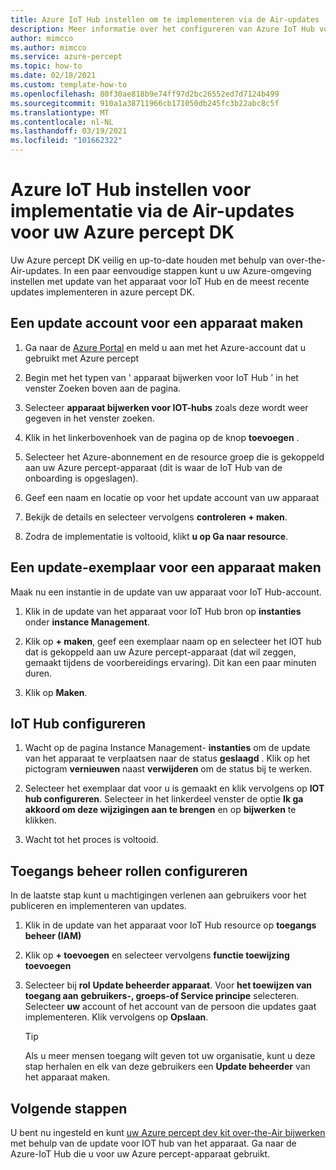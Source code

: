 ```yaml
---
title: Azure IoT Hub instellen om te implementeren via de Air-updates
description: Meer informatie over het configureren van Azure IoT Hub voor het implementeren van updates via de lucht naar Azure percept DK
author: mimcco
ms.author: mimcco
ms.service: azure-percept
ms.topic: how-to
ms.date: 02/18/2021
ms.custom: template-how-to
ms.openlocfilehash: 80f30ae818b9e74ff97d2bc26552ed7d7124b499
ms.sourcegitcommit: 910a1a38711966cb171050db245fc3b22abc8c5f
ms.translationtype: MT
ms.contentlocale: nl-NL
ms.lasthandoff: 03/19/2021
ms.locfileid: "101662322"
---
```

# <a name="how-to-set-up-azure-iot-hub-to-deploy-over-the-air-updates-to-your-azure-percept-dk"></a>Azure IoT Hub instellen voor implementatie via de Air-updates voor uw Azure percept DK
Uw Azure percept DK veilig en up-to-date houden met behulp van over-the-Air-updates. In een paar eenvoudige stappen kunt u uw Azure-omgeving instellen met update van het apparaat voor IoT Hub en de meest recente updates implementeren in azure percept DK.

## <a name="create-a-device-update-account"></a>Een update account voor een apparaat maken

1. Ga naar de [Azure Portal](https://portal.azure.com) en meld u aan met het Azure-account dat u gebruikt met Azure percept 

1. Begin met het typen van ' apparaat bijwerken voor IoT Hub ' in het venster Zoeken boven aan de pagina.

1. Selecteer **apparaat bijwerken voor IOT-hubs** zoals deze wordt weer gegeven in het venster zoeken.

1. Klik in het linkerbovenhoek van de pagina op de knop **toevoegen** .

1. Selecteer het Azure-abonnement en de resource groep die is gekoppeld aan uw Azure percept-apparaat (dit is waar de IoT Hub van de onboarding is opgeslagen).

1. Geef een naam en locatie op voor het update account van uw apparaat

1. Bekijk de details en selecteer vervolgens **controleren + maken**.
 
1. Zodra de implementatie is voltooid, klikt **u op Ga naar resource**.
 
## <a name="create-a-device-update-instance"></a>Een update-exemplaar voor een apparaat maken
Maak nu een instantie in de update van uw apparaat voor IoT Hub-account.

1. Klik in de update van het apparaat voor IoT Hub bron op **instanties** onder **instance Management**.
 
1. Klik op **+ maken**, geef een exemplaar naam op en selecteer het IOT hub dat is gekoppeld aan uw Azure percept-apparaat (dat wil zeggen, gemaakt tijdens de voorbereidings ervaring). Dit kan een paar minuten duren.
 
1. Klik op **Maken**.

## <a name="configure-iot-hub"></a>IoT Hub configureren

1. Wacht op de pagina Instance Management- **instanties** om de update van het apparaat te verplaatsen naar de status **geslaagd** . Klik op het pictogram **vernieuwen** naast **verwijderen** om de status bij te werken.
 
1. Selecteer het exemplaar dat voor u is gemaakt en klik vervolgens op **IOT hub configureren**. Selecteer in het linkerdeel venster de optie **Ik ga akkoord om deze wijzigingen aan te brengen** en op **bijwerken** te klikken.
 
1. Wacht tot het proces is voltooid.
 
## <a name="configure-access-control-roles"></a>Toegangs beheer rollen configureren
In de laatste stap kunt u machtigingen verlenen aan gebruikers voor het publiceren en implementeren van updates.

1. Klik in de update van het apparaat voor IoT Hub resource op **toegangs beheer (IAM)**
 
2. Klik op **+ toevoegen** en selecteer vervolgens **functie toewijzing toevoegen**
 
3. Selecteer bij **rol** **Update beheerder apparaat**. Voor **het toewijzen van toegang aan** **gebruikers-, groeps-of Service principe** selecteren. Selecteer **uw** account of het account van de persoon die updates gaat implementeren. Klik vervolgens op **Opslaan**. 

    > [!TIP]
    > Als u meer mensen toegang wilt geven tot uw organisatie, kunt u deze stap herhalen en elk van deze gebruikers een **Update beheerder** van het apparaat maken.

## <a name="next-steps"></a>Volgende stappen

U bent nu ingesteld en kunt [uw Azure percept dev kit over-the-Air bijwerken](./how-to-update-over-the-air.md) met behulp van de update voor IOT hub van het apparaat. Ga naar de Azure-IoT Hub die u voor uw Azure percept-apparaat gebruikt.
